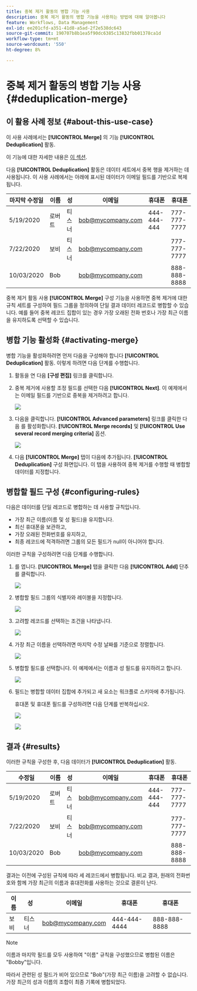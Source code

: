 ```yaml
---
title: 중복 제거 활동의 병합 기능 사용
description: 중복 제거 활동의 병합 기능을 사용하는 방법에 대해 알아봅니다
feature: Workflows, Data Management
exl-id: ee201cfd-a351-41d8-a5ad-2f2e538dc643
source-git-commit: 190707b8b1ea5f90dc6385c13832fbb01378ca1d
workflow-type: tm+mt
source-wordcount: '550'
ht-degree: 8%

---
```


# 중복 제거 활동의 병합 기능 사용 {#deduplication-merge}



## 이 활용 사례 정보 {#about-this-use-case}

이 사용 사례에서는 **[!UICONTROL Merge]** 의 기능 **[!UICONTROL Deduplication]** 활동.

이 기능에 대한 자세한 내용은 [이 섹션](deduplication.md#merging-fields-into-single-record).

다음 **[!UICONTROL Deduplication]** 활동은 데이터 세트에서 중복 행을 제거하는 데 사용됩니다. 이 사용 사례에서는 아래에 표시된 데이터가 이메일 필드를 기반으로 복제됩니다.

| 마지막 수정일 | 이름 | 성 | 이메일 | 휴대폰 | 휴대폰 |
|-----|------------|-----------|-------|--------------|------|
| 5/19/2020 | 로버트 | 티스너 | bob@mycompany.com | 444-444-444 | 777-777-7777 |
| 7/22/2020 | 보비 | 티스너 | bob@mycompany.com |  | 777-777-7777 |
| 10/03/2020 | Bob |  | bob@mycompany.com |  | 888-888-8888 |

중복 제거 활동 사용 **[!UICONTROL Merge]** 구성 기능을 사용하면 중복 제거에 대한 규칙 세트를 구성하여 필드 그룹을 정의하여 단일 결과 데이터 레코드로 병합할 수 있습니다. 예를 들어 중복 레코드 집합이 있는 경우 가장 오래된 전화 번호나 가장 최근 이름을 유지하도록 선택할 수 있습니다.

## 병합 기능 활성화 {#activating-merge}


병합 기능을 활성화하려면 먼저 다음을 구성해야 합니다 **[!UICONTROL Deduplication]** 활동. 이렇게 하려면 다음 단계를 수행합니다.

1. 활동을 연 다음 **[구성 편집]** 링크를 클릭합니다.

1. 중복 제거에 사용할 조정 필드를 선택한 다음 **[!UICONTROL Next]**. 이 예제에서는 이메일 필드를 기반으로 중복을 제거하려고 합니다.

   ![](assets/uc_merge_edit.png)

1. 다음을 클릭합니다. **[!UICONTROL Advanced parameters]** 링크를 클릭한 다음 를 활성화합니다. **[!UICONTROL Merge records]** 및 **[!UICONTROL Use several record merging criteria]** 옵션.

   ![](assets/uc_merge_advanced_parameters.png)

1. 다음 **[!UICONTROL Merge]** 탭이 다음에 추가됩니다. **[!UICONTROL Deduplication]** 구성 화면입니다. 이 탭을 사용하여 중복 제거를 수행할 때 병합할 데이터를 지정합니다.

## 병합할 필드 구성 {#configuring-rules}

다음은 데이터를 단일 레코드로 병합하는 데 사용할 규칙입니다.

* 가장 최근 이름(이름 및 성 필드)을 유지합니다.
* 최신 휴대폰을 보관하고,
* 가장 오래된 전화번호를 유지하고,
* 최종 레코드에 적격하려면 그룹의 모든 필드가 null이 아니어야 합니다.

이러한 규칙을 구성하려면 다음 단계를 수행합니다.

1. 를 엽니다. **[!UICONTROL Merge]** 탭을 클릭한 다음 **[!UICONTROL Add]** 단추를 클릭합니다.

   ![](assets/uc_merge_add.png)

1. 병합할 필드 그룹의 식별자와 레이블을 지정합니다.

   ![](assets/uc_merge_identifier.png)

1. 고려할 레코드를 선택하는 조건을 나타냅니다.

   ![](assets/uc_merge_filter.png)

1. 가장 최근 이름을 선택하려면 마지막 수정 날짜를 기준으로 정렬합니다.

   ![](assets/uc_merge_sort.png)

1. 병합할 필드를 선택합니다. 이 예제에서는 이름과 성 필드를 유지하려고 합니다.

   ![](assets/uc_merge_keep.png)

1. 필드는 병합할 데이터 집합에 추가되고 새 요소는 워크플로 스키마에 추가됩니다.

   휴대폰 및 휴대폰 필드를 구성하려면 다음 단계를 반복하십시오.

   ![](assets/dedup8.png)

   ![](assets/dedup9.png)

## 결과 {#results}

이러한 규칙을 구성한 후, 다음 데이터가 **[!UICONTROL Deduplication]** 활동.

| 수정일 | 이름 | 성 | 이메일 | 휴대폰 | 휴대폰 |
|-----|------------|-----------|-------|--------------|------|
| 5/19/2020 | 로버트 | 티스너 | bob@mycompany.com | 444-444-444 | 777-777-7777 |
| 7/22/2020 | 보비 | 티스너 | bob@mycompany.com |  | 777-777-7777 |
| 10/03/2020 | Bob |  | bob@mycompany.com |  | 888-888-8888 |

결과는 이전에 구성된 규칙에 따라 세 레코드에서 병합됩니다. 비교 결과, 원래의 전화번호와 함께 가장 최근의 이름과 휴대전화를 사용하는 것으로 결론이 난다.

| 이름 | 성 | 이메일 | 휴대폰 | 휴대폰 |
|------------|-----------|-------|--------------|------|
| 보비 | 티스너 | bob@mycompany.com | 444-444-4444 | 888-888-8888 |

>[!NOTE]
>
> 이름과 마지막 필드를 모두 사용하여 &quot;이름&quot; 규칙을 구성했으므로 병합된 이름은 &quot;Bobby&quot;입니다.
>
>따라서 관련된 성 필드가 비어 있으므로 &quot;Bob&quot;(가장 최근 이름)을 고려할 수 없습니다. 가장 최근의 성과 이름의 조합이 최종 기록에 병합되었다.
